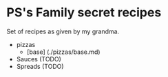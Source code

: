 # PS's Family secret recipes

Set of recipes as given by my grandma.

* pizzas
    - [base] (./pizzas/base.md)
* Sauces (TODO)
* Spreads (TODO)
